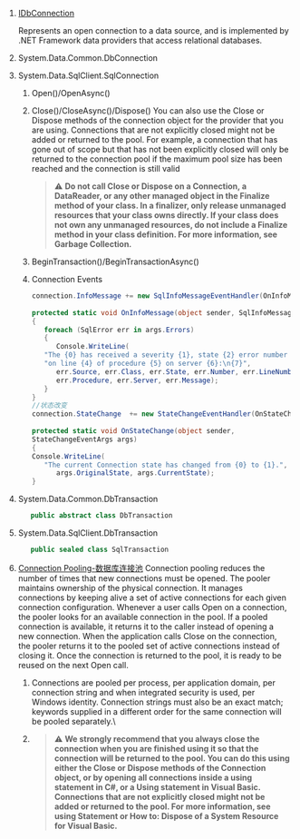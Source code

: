1. [IDbConnection](https://docs.microsoft.com/en-us/dotnet/api/system.data.idbconnection?view=netcore-3.1)
   
   Represents an open connection to a data source, and is implemented by .NET Framework data providers that access relational databases.
2. System.Data.Common.DbConnection
3. System.Data.SqlClient.SqlConnection
   1. Open()/OpenAsync()
   2. Close()/CloseAsync()/Dispose()
      You can also use the Close or Dispose methods of the connection object for the provider that you are using. Connections that are not explicitly closed might not be added or returned to the pool. For example, a connection that has gone out of scope but that has not been explicitly closed will only be returned to the connection pool if the maximum pool size has been reached and the connection is still valid
      
      > :warning: **Do not call Close or Dispose on a Connection, a DataReader, or any other managed object in the Finalize method of your class. In a finalizer, only release unmanaged resources that your class owns directly. If your class does not own any unmanaged resources, do not include a Finalize method in your class definition. For more information, see Garbage Collection.**

   3. BeginTransaction()/BeginTransactionAsync()
   4. Connection Events
      ```csharp
      connection.InfoMessage += new SqlInfoMessageEventHandler(OnInfoMessage);  
  
      protected static void OnInfoMessage(object sender, SqlInfoMessageEventArgs args)  
      {  
         foreach (SqlError err in args.Errors)  
         {  
            Console.WriteLine(  
         "The {0} has received a severity {1}, state {2} error number {3}\n" +  
         "on line {4} of procedure {5} on server {6}:\n{7}",  
            err.Source, err.Class, err.State, err.Number, err.LineNumber,
            err.Procedure, err.Server, err.Message);  
         }  
      }  
      //状态改变
      connection.StateChange  += new StateChangeEventHandler(OnStateChange);  
  
      protected static void OnStateChange(object sender,
      StateChangeEventArgs args)  
      {  
      Console.WriteLine(  
         "The current Connection state has changed from {0} to {1}.",  
            args.OriginalState, args.CurrentState);  
      }  
      ```
4. System.Data.Common.DbTransaction
   ```csharp
      public abstract class DbTransaction   
   ```
5. System.Data.SqlClient.DbTransaction
   ```csharp
      public sealed class SqlTransaction
   ```
6. [Connection Pooling-数据库连接池](https://docs.microsoft.com/en-us/dotnet/framework/data/adonet/sql-server-connection-pooling)
        Connection pooling reduces the number of times that new connections must be opened. The pooler maintains ownership of the physical connection. It manages connections by keeping alive a set of active connections for each given connection configuration. Whenever a user calls Open on a connection, the pooler looks for an available connection in the pool. If a pooled connection is available, it returns it to the caller instead of opening a new connection. When the application calls Close on the connection, the pooler returns it to the pooled set of active connections instead of closing it. Once the connection is returned to the pool, it is ready to be reused on the next Open call.
    
    1. Connections are pooled per process, per application domain, per connection string and when integrated security is used, per Windows identity. Connection strings must also be an exact match; keywords supplied in a different order for the same connection will be pooled separately.\
    2. > :warning: **We strongly recommend that you always close the connection when you are finished using it so that the connection will be returned to the pool. You can do this using either the Close or Dispose methods of the Connection object, or by opening all connections inside a using statement in C#, or a Using statement in Visual Basic. Connections that are not explicitly closed might not be added or returned to the pool. For more information, see using Statement or How to: Dispose of a System Resource for Visual Basic.**